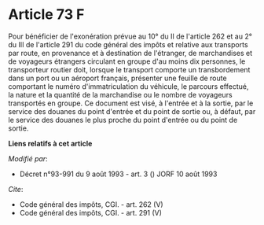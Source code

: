 # Article 73 F

Pour bénéficier de l'exonération prévue au 10° du II de l'article 262 et au 2° du III de l'article 291 du code général des
impôts et relative aux transports par route, en provenance et à destination de l'étranger, de marchandises et de voyageurs
étrangers circulant en groupe d'au moins dix personnes, le transporteur routier doit, lorsque le transport comporte un
transbordement dans un port ou un aéroport français, présenter une feuille de route comportant le numéro d'immatriculation du
véhicule, le parcours effectué, la nature et la quantité de la marchandise ou le nombre de voyageurs transportés en groupe.
Ce document est visé, à l'entrée et à la sortie, par le service des douanes du point d'entrée et du point de sortie ou, à
défaut, par le service des douanes le plus proche du point d'entrée ou du point de sortie.

**Liens relatifs à cet article**

_Modifié par_:

  - Décret n°93-991 du 9 août 1993 - art. 3 () JORF 10 août 1993

_Cite_:

  - Code général des impôts, CGI. - art. 262 (V)
  - Code général des impôts, CGI. - art. 291 (V)
